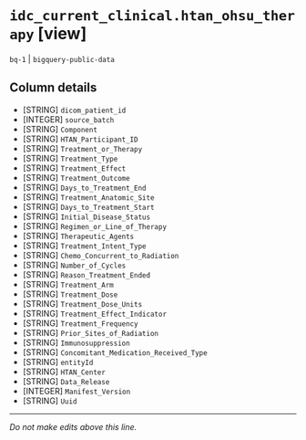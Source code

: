 # `idc_current_clinical.htan_ohsu_therapy` [view]
`bq-1` | `bigquery-public-data`

## Column details
* [STRING]    `dicom_patient_id`
* [INTEGER]   `source_batch`
* [STRING]    `Component`
* [STRING]    `HTAN_Participant_ID`
* [STRING]    `Treatment_or_Therapy`
* [STRING]    `Treatment_Type`
* [STRING]    `Treatment_Effect`
* [STRING]    `Treatment_Outcome`
* [STRING]    `Days_to_Treatment_End`
* [STRING]    `Treatment_Anatomic_Site`
* [STRING]    `Days_to_Treatment_Start`
* [STRING]    `Initial_Disease_Status`
* [STRING]    `Regimen_or_Line_of_Therapy`
* [STRING]    `Therapeutic_Agents`
* [STRING]    `Treatment_Intent_Type`
* [STRING]    `Chemo_Concurrent_to_Radiation`
* [STRING]    `Number_of_Cycles`
* [STRING]    `Reason_Treatment_Ended`
* [STRING]    `Treatment_Arm`
* [STRING]    `Treatment_Dose`
* [STRING]    `Treatment_Dose_Units`
* [STRING]    `Treatment_Effect_Indicator`
* [STRING]    `Treatment_Frequency`
* [STRING]    `Prior_Sites_of_Radiation`
* [STRING]    `Immunosuppression`
* [STRING]    `Concomitant_Medication_Received_Type`
* [STRING]    `entityId`
* [STRING]    `HTAN_Center`
* [STRING]    `Data_Release`
* [INTEGER]   `Manifest_Version`
* [STRING]    `Uuid`

-------------------------------------------------------------------------------
*Do not make edits above this line.*
